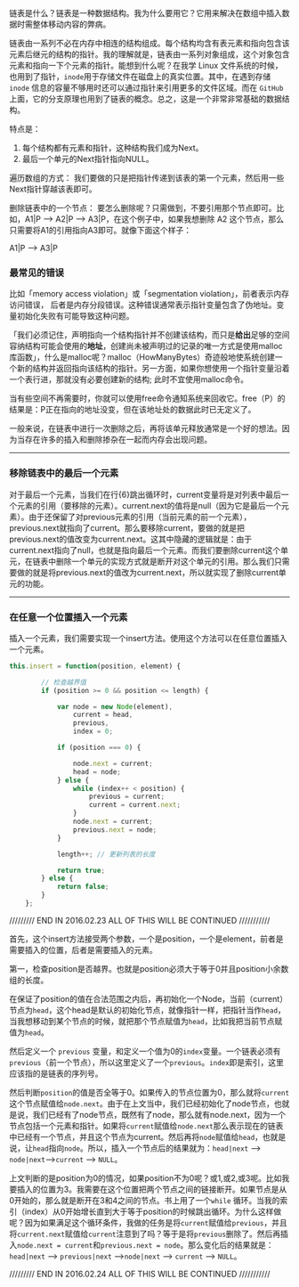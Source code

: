 链表是什么？链表是一种数据结构。我为什么要用它？它用来解决在数组中插入数据时需整体移动内容的弊病。

链表由一系列不必在内存中相连的结构组成。每个结构均含有表元素和指向包含该元素后继元的结构的指针。我的理解就是，链表由一系列对象组成，这个对象包含元素和指向一下个元素的指针。能想到什么呢？在我学 Linux 文件系统的时候，也用到了指针，`inode`用于存储文件在磁盘上的真实位置。其中，在遇到存储`inode` 信息的容量不够用时还可以通过指针来引用更多的文件区域。而在 `GitHub` 上面，它的分支原理也用到了链表的概念。总之，这是一个非常非常基础的数据结构。

特点是：

1. 每个结构都有元素和指针，这种结构我们成为Next。
2. 最后一个单元的Next指针指向NULL。

遍历数组的方式：
我们要做的只是把指针传递到该表的第一个元素，然后用一些Next指针穿越该表即可。


删除链表中的一个节点：
要怎么删除呢？只需做到，不要引用那个节点即可。比如，A1|P --> A2|P --> A3|P，在这个例子中，如果我想删除 A2 这个节点，那么只需要将A1的引用指向A3即可。就像下面这个样子：

A1|P --> A3|P

### 最常见的错误

比如「memory access violation」或「segmentation violation」，前者表示内存访问错误，
后者是内存分段错误。这种错误通常表示指针变量包含了伪地址。变量初始化失败有可能导致这种问题。

「我们必须记住，声明指向一个结构指针并不创建该结构，而只是**给出**足够的空间容纳结构可能会使用的**地址**，创建尚未被声明过的记录的唯一方式是使用malloc库函数」，什么是malloc呢？malloc（HowManyBytes）奇迹般地使系统创建一个新的结构并返回指向该结构的指针。另一方面，如果你想使用一个指针变量沿着一个表行进，那就没有必要创建新的结构; 此时不宜使用malloc命令。

当有些空间不再需要时，你就可以使用free命令通知系统来回收它。free（P）的结果是：P正在指向的地址没变，但在该地址处的数据此时已无定义了。

一般来说，在链表中进行一次删除之后，再将该单元释放通常是一个好的想法。因为当存在许多的插入和删除掺杂在一起而内存会出现问题。

---

### 移除链表中的最后一个元素

对于最后一个元素，当我们在行{6}跳出循环时，current变量将是对列表中最后一个元素的引用（要移除的元素）。current.next的值将是null（因为它是最后一个元素）。由于还保留了对previous元素的引用（当前元素的前一个元素），previous.next就指向了current。那么要移除current，要做的就是把previous.next的值改变为current.next。这其中隐藏的逻辑就是：由于current.next指向了null，也就是指向最后一个元素。而我们要删除current这个单元，在链表中删除一个单元的实现方式就是断开对这个单元的引用。那么我们只需要做的就是将previous.next的值改为current.next，所以就实现了删除current单元的功能。

---

### 在任意一个位置插入一个元素

插入一个元素，我们需要实现一个insert方法。使用这个方法可以在任意位置插入一个元素。

```javascript
this.insert = function(position, element) {

        // 检查越界值
        if (position >= 0 && position <= length) {

            var node = new Node(element),
                current = head,
                previous,
                index = 0;

            if (position === 0) {

                node.next = current;
                head = node;
            } else {
                while (index++ < position) {
                    previous = current;
                    current = current.next;
                }
                node.next = current;
                previous.next = node;
            }

            length++; // 更新列表的长度

            return true;
        } else {
            return false;
        }
    };

```

/////////  END IN 2016.02.23  ALL OF THIS WILL BE CONTINUED ///////////

首先，这个insert方法接受两个参数，一个是position，一个是element，前者是需要插入的位置，后者是需要插入的元素。

第一，检查position是否越界。也就是position必须大于等于0并且position小余数组的长度。

在保证了position的值在合法范围之内后，再初始化一个Node，当前（current）节点为`head`，这个head是默认的初始化节点，就像指针一样，把指针当作`head`，当我想移动到某个节点的时候，就把那个节点赋值为`head`，比如我把当前节点赋值为`head`。

然后定义一个 `previous` 变量，和定义一个值为0的`index`变量。一个链表必须有`previous`（前一个节点），所以这里定义了一个`previous`。`index`即是索引，这里应该指的是链表的序列号。

然后判断`position`的值是否全等于0。如果传入的节点位置为0，那么就将`current`这个节点赋值给`node.next`。由于在上文当中，我们已经初始化了node节点，也就是说，我们已经有了node节点，既然有了node，那么就有node.next，因为一个节点包括一个元素和指针。如果将`current`赋值给`node.next`那么表示现在的链表中已经有一个节点，并且这个节点为current。然后再将`node`赋值给`head`，也就是说，让`head`指向`node`。所以，插入一个节点后的结果就为：`head|next` --> `node|next`-->`current` --> `NULL`。

上文判断的是position为0的情况，如果position不为0呢？或1,或2,或3呢。比如我要插入的位置为3。我需要在这个位置把两个节点之间的链接断开。如果节点是从0开始的，那么就是断开在3和4之间的节点。书上用了一个`while` 循环。当我的索引（index）从0开始增长直到大于等于position的时候跳出循环。为什么这样做呢？因为如果满足这个循环条件，我做的任务是将`current`赋值给`previous`，并且将`current.next`赋值给`current`注意到了吗？等于是将`previous`删除了。然后再插入`node.next = current`和`previous.next = node`。那么变化后的结果就是：`head|next` --> `previous|next` -->`node|next` --> `current` --> `NULL`。

/////////  END IN 2016.02.24  ALL OF THIS WILL BE CONTINUED ///////////


